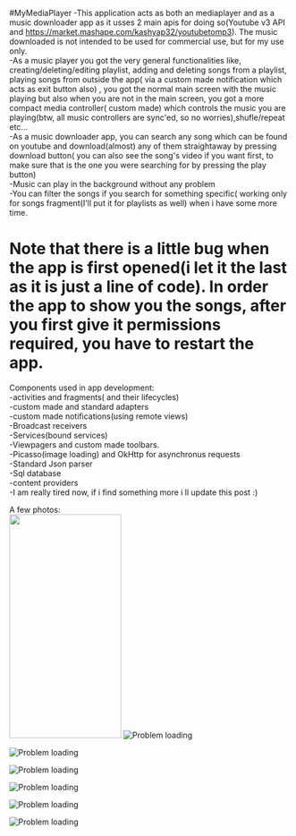 #MyMediaPlayer
-This application acts as both an mediaplayer and as a music downloader app as it usses 2 main apis for doing so(Youtube v3 API and https://market.mashape.com/kashyap32/youtubetomp3). The music downloaded is not intended to be used for commercial use, but for my use only.<br />
-As a music player you got the very general functionalities like, creating/deleting/editing playlist, adding and deleting songs from a playlist, playing songs from outside the app( via a custom made notification which acts as exit button also) , you got the normal main screen with the music playing but also when you are not in the main screen, you got a more compact media controller( custom made) which controls the music you are playing(btw, all music controllers are sync'ed, so no worries),shufle/repeat etc... <br />
-As a music downloader app, you can search any song which can be found on youtube and download(almost) any of them straightaway by pressing download button( you can also see the song's video if you want first, to make sure that is the one you were searching for by pressing the play button)<br />
-Music can play in the background without any problem<br />
-You can filter the songs if you search for something specific( working only for songs fragment(I'll put it for playlists as well) when i have some more time.<br />
# Note that there is a little bug when the app is first opened(i let it the last as it is just a line of code). In order the app to show you the songs, after you first give it permissions required, you have to restart the app.<br />

Components used in app development:<br />
-activities and fragments( and their lifecycles)<br />
-custom made and standard adapters<br />
-custom made notifications(using remote views)<br />
-Broadcast receivers<br />
-Services(bound services)<br />
-Viewpagers and custom made toolbars.<br />
-Picasso(image loading) and OkHttp for asynchronus requests<br />
-Standard Json parser<br />
-Sql database<br />
-content providers<br />
-I am really tired now, if i find something more i ll update this post :)<br />


A few photos:<br />
<img src="https://github.com/raizen4/AndroidProgramming/blob/master/MyMediaPlayer/Capture%2B_2016-10-20-01-23-30.png"  width="200" height="400">
![Problem loading](https://github.com/raizen4/AndroidProgramming/blob/master/MyMediaPlayer/Capture%2B_2016-10-20-01-23-30.png)

![Problem loading](https://github.com/raizen4/AndroidProgramming/blob/master/MyMediaPlayer/Capture%2B_2016-10-20-01-23-39.png)

![Problem loading](https://github.com/raizen4/AndroidProgramming/blob/master/MyMediaPlayer/Capture%2B_2016-10-20-01-23-56.png)

![Problem loading](https://github.com/raizen4/AndroidProgramming/blob/master/MyMediaPlayer/Capture%2B_2016-10-20-01-24-59.png)

![Problem loading](https://github.com/raizen4/AndroidProgramming/blob/master/MyMediaPlayer/Capture%2B_2016-10-20-11-10-33.png)

![Problem loading](https://github.com/raizen4/AndroidProgramming/blob/master/MyMediaPlayer/Screenshot_2016-10-20-11-11-40.png)
